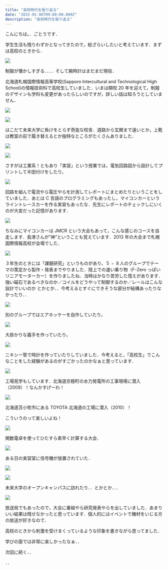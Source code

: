 ```yaml
---
title: "高校時代を振り返る"
date: "2015-01-06T09:00:00.000Z"
description: "高校時代を振り返る"
---
```


こんにちは。．ごとうです．

学生生活も残りわずかとなってきたので，総ざらいしたいと考えています．まずは高校のときから．

![](https://cdn-images-1.medium.com/max/2000/0*7t5Ifrpksnh7HUO5.jpg)

制服が懐かしすぎる．．．．そして腕時計はまだまだ現役．

北海道札幌国際情報高等学校(Sapporo Intercultural and Technological High School)の情報技術科で高校生していました．いまは開校 20 年を迎えて，制服のデザインも学科も変更があったらしいのですが，詳しい話は知ろうとしていません．

![](https://cdn-images-1.medium.com/max/2000/0*5qWDb_1hkdgISMuI.jpg)

![](https://cdn-images-1.medium.com/max/2000/0*vvGihZOTDq-jDAFr.jpg)

はこだて未来大学に負けをとらず奇抜な校舎．道路から玄関まで遠いとか，上靴は教室の前で履き替えるとか独特なところがたくさんありました．

![](https://cdn-images-1.medium.com/max/2000/0*0GCAL1fepdt0oE8V.jpg)

![](https://cdn-images-1.medium.com/max/2000/0*PaBlcS1sxsKBpvyp.jpg)

さすがは工業系！ともあり「実習」という授業では，電気回路図から設計してプリントして半田付けをしたり，

![](https://cdn-images-1.medium.com/max/2000/0*gy9AIIHlMtSUJQe6.jpg)

回路を組んで電流やら電圧やらを計測してレポートにまとめたりということをしていました．あとは C 言語のプログラミングもあったし，マイコンカーというライントレースカーを作る実習もあったな．先生にレポートのチェックしにいくのが大変だった記憶があります．

![](https://cdn-images-1.medium.com/max/2000/0*gBfuJkmSIH5UpcdG.jpg)

ちなみにマイコンカーは JMCR という大会もあって，こんな感じのコースを自走します．島津さんが”神”ということも覚えています．2013 年の大会まで札幌国際情報高校が会場でした．

![](https://cdn-images-1.medium.com/max/2000/0*NZ9-b9IW_cDVfNvc.jpg)

３年生のときには「課題研究」というものがあり，５ − ８人のグループでテーマの策定から製作・発表までやりました．陸上での速い乗り物（F-Zero っぽいリニアモーターカー）を作りましたね．当時はかなり苦労した憶えがあります．強い磁石であるべきなのか／コイルをどうやって制御するのか／レールはこんな設計でいいのか とかとか．．今考えるとすぐにできそうな部分が結構あったりなかったり．．

![](https://cdn-images-1.medium.com/max/2000/0*Xn8IpFEe4144OzoO.jpg)

別のグループではエアホッケーを自作していたり，

![](https://cdn-images-1.medium.com/max/2000/0*JNGQF6gR51GbXoLd.jpg)

大掛かりな義手を作っていたり，

![](https://cdn-images-1.medium.com/max/2000/0*Wq13JmOEyaYCzmD6.jpg)

ニキシー管で時計を作っていたりしていました．今考えると，「高校生」でこんなことをした経験があるのがすごかったのかなぁと思っています．

![](https://cdn-images-1.medium.com/max/2000/0*le8moPy9eQqAswBv.jpg)

工場見学もしています．北海道京極町の水力発電所の工事現場に潜入（2009）！なんかすげーわ！

![](https://cdn-images-1.medium.com/max/2000/0*IOj6K5Rg8jOXqMvR.jpg)

北海道苫小牧市にある TOYOTA 北海道の工場に潜入（2010）！

こういうのって楽しいよね！

![](https://cdn-images-1.medium.com/max/2000/0*wAXkwm1X_MT-veV6.jpg)

関数電卓を使ってひたすら素早く計算する大会．

![](https://cdn-images-1.medium.com/max/2000/0*88I8jfAyAXMgFvAV.jpg)

ある日の実習室に信号機が放置されていた．

![](https://cdn-images-1.medium.com/max/2000/0*yjDi501NHrePQ906.jpg)

![](https://cdn-images-1.medium.com/max/2000/0*azY4X1QY0IiOzh5N.jpg)

未来大学のオープンキャンパスに訪れたり．．とかとか．．．

![](https://cdn-images-1.medium.com/max/2000/0*TBt8r_PGWYtZpmRQ.jpg)

放送局でもあったので，大会に番組やら研究発表やらを出していました．あまりいい結果は残せなかったと思っています．個人的にはイベントで機材をいじる方の放送が好きなので．

高校のときから刺激を受けまくっているような印象を書きながら思ってました．

学びの面では非常に楽しかったなぁ．．

次回に続く．．

．．
